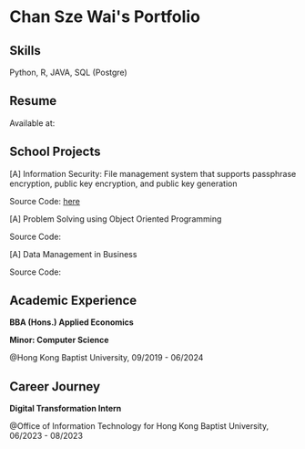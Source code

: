 # Chan Sze Wai's Portfolio
## Skills
Python, R, JAVA, SQL (Postgre)
## Resume
Available at: 
## School Projects
[A] Information Security: File management system that supports passphrase encryption, public key encryption, and public key generation

Source Code: [here](https://github.com/oliviaccw/File-Management-System-for-Encryption)

[A] Problem Solving using Object Oriented Programming

Source Code:

[A] Data Management in Business

Source Code:

## Academic Experience
**BBA (Hons.) Applied Economics**

**Minor: Computer Science**

@Hong Kong Baptist University, 09/2019 - 06/2024
## Career Journey
**Digital Transformation Intern**

@Office of Information Technology for Hong Kong Baptist University, 06/2023 - 08/2023
